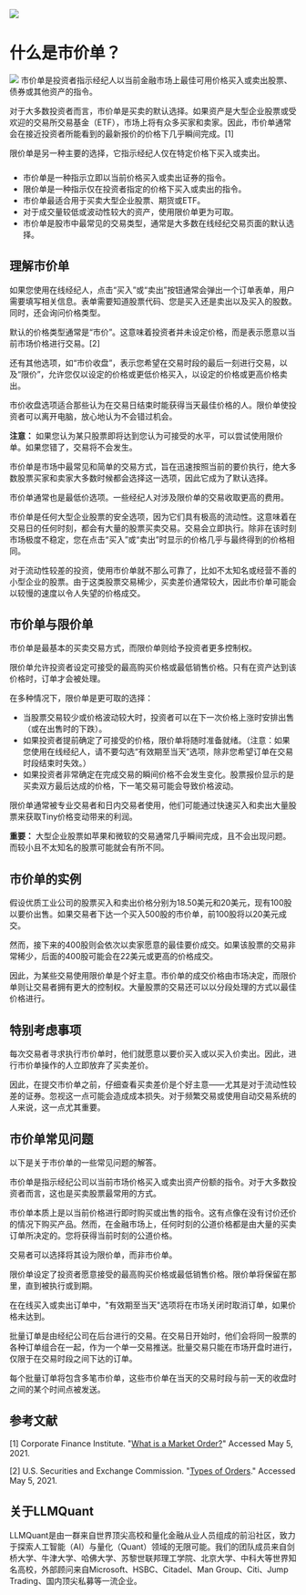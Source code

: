 ![](https://fastly.jsdelivr.net/gh/bucketio/img11@main/2024/10/21/1729466068183-23134fce-3131-4262-b18c-f378d71af4f6.gif)
# 什么是市价单？
![](https://fastly.jsdelivr.net/gh/bucketio/img9@main/2024/10/20/1729465031968-b3c8959e-1d37-4b8a-91b1-b0b0dfe25143.png)
市价单是投资者指示经纪人以当前金融市场上最佳可用价格买入或卖出股票、债券或其他资产的指令。

对于大多数投资者而言，市价单是买卖的默认选择。如果资产是大型企业股票或受欢迎的交易所交易基金（ETF），市场上将有众多买家和卖家。因此，市价单通常会在接近投资者所能看到的最新报价的价格下几乎瞬间完成。[1]

限价单是另一种主要的选择，它指示经纪人仅在特定价格下买入或卖出。

###

- 市价单是一种指示立即以当前价格买入或卖出证券的指令。
- 限价单是一种指示仅在投资者指定的价格下买入或卖出的指令。
- 市价单最适合用于买卖大型企业股票、期货或ETF。
- 对于成交量较低或波动性较大的资产，使用限价单更为可取。
- 市价单是股市中最常见的交易类型，通常是大多数在线经纪交易页面的默认选择。

## 理解市价单

如果您使用在线经纪人，点击“买入”或“卖出”按钮通常会弹出一个订单表单，用户需要填写相关信息。表单需要知道股票代码、您是买入还是卖出以及买入的股数。同时，还会询问价格类型。

默认的价格类型通常是“市价”。这意味着投资者并未设定价格，而是表示愿意以当前市场价格进行交易。[2]

还有其他选项，如“市价收盘”，表示您希望在交易时段的最后一刻进行交易，以及“限价”，允许您仅以设定的价格或更低价格买入，以设定的价格或更高价格卖出。

市价收盘选项适合那些认为在交易日结束时能获得当天最佳价格的人。限价单使投资者可以离开电脑，放心地认为不会错过机会。

**注意：** 如果您认为某只股票即将达到您认为可接受的水平，可以尝试使用限价单。如果您错了，交易将不会发生。

市价单是市场中最常见和简单的交易方式，旨在迅速按照当前的要价执行，绝大多数股票买家和卖家大多数时候都会选择这一选项，因此它成为了默认选择。

市价单通常也是最低价选项。一些经纪人对涉及限价单的交易收取更高的费用。

市价单是任何大型企业股票的安全选项，因为它们具有极高的流动性。这意味着在交易日的任何时刻，都会有大量的股票买卖交易。交易会立即执行。除非在该时刻市场极度不稳定，您在点击“买入”或“卖出”时显示的价格几乎与最终得到的价格相同。

对于流动性较差的投资，使用市价单就不那么可靠了，比如不太知名或经营不善的小型企业的股票。由于这类股票交易稀少，买卖差价通常较大，因此市价单可能会以较慢的速度以令人失望的价格成交。

## 市价单与限价单

市价单是最基本的买卖交易方式，而限价单则给予投资者更多控制权。

限价单允许投资者设定可接受的最高购买价格或最低销售价格。只有在资产达到该价格时，订单才会被处理。

在多种情况下，限价单是更可取的选择：

- 当股票交易较少或价格波动较大时，投资者可以在下一次价格上涨时安排出售（或在出售时的下跌）。
- 如果投资者提前确定了可接受的价格，限价单将随时准备就绪。（注意：如果您使用在线经纪人，请不要勾选“有效期至当天”选项，除非您希望订单在交易时段结束时失效。）
- 如果投资者非常确定在完成交易的瞬间价格不会发生变化。股票报价显示的是买卖双方最后达成的价格，下一笔交易可能会导致价格波动。

限价单通常被专业交易者和日内交易者使用，他们可能通过快速买入和卖出大量股票来获取Tiny价格变动带来的利润。

**重要：** 大型企业股票如苹果和微软的交易通常几乎瞬间完成，且不会出现问题。而较小且不太知名的股票可能就会有所不同。

## 市价单的实例

假设优质工业公司的股票买入和卖出价格分别为18.50美元和20美元，现有100股以要价出售。如果交易者下达一个买入500股的市价单，前100股将以20美元成交。

然而，接下来的400股则会依次以卖家愿意的最佳要价成交。如果该股票的交易非常稀少，后面的400股可能会在22美元或更高的价格成交。

因此，为某些交易使用限价单是个好主意。市价单的成交价格由市场决定，而限价单则让交易者拥有更大的控制权。大量股票的交易还可以以分段处理的方式以最佳价格进行。

## 特别考虑事项

每次交易者寻求执行市价单时，他们就愿意以要价买入或以买入价卖出。因此，进行市价单操作的人立即放弃了买卖差价。

因此，在提交市价单之前，仔细查看买卖差价是个好主意——尤其是对于流动性较差的证券。忽视这一点可能会造成成本损失。对于频繁交易或使用自动交易系统的人来说，这一点尤其重要。

## 市价单常见问题

以下是关于市价单的一些常见问题的解答。

市价单是指示经纪公司以当前市场价格买入或卖出资产份额的指令。对于大多数投资者而言，这也是买卖股票最常用的方式。

市价单本质上是以当前价格进行即时购买或出售的指令。这有点像在没有讨价还价的情况下购买产品。然而，在金融市场上，任何时刻的公道价格都是由大量的买卖订单所决定的。您将获得当前时刻的公道价格。

交易者可以选择将其设为限价单，而非市价单。

限价单设定了投资者愿意接受的最高购买价格或最低销售价格。限价单将保留在那里，直到被执行或到期。

在在线买入或卖出订单中，"有效期至当天"选项将在市场关闭时取消订单，如果价格未达到。

批量订单是由经纪公司在后台进行的交易。在交易日开始时，他们会将同一股票的各种订单组合在一起，作为一个单一交易推送。批量交易只能在市场开盘时进行，仅限于在交易时段之间下达的订单。

每个批量订单将包含多笔市价单，这些市价单在当天的交易时段与前一天的收盘时之间的某个时间点被发送。

## 参考文献

[1] Corporate Finance Institute. "[What is a Market Order?](https://corporatefinanceinstitute.com/resources/knowledge/trading-investing/market-order/)" Accessed May 5, 2021.

[2] U.S. Securities and Exchange Commission. "[Types of Orders](https://www.investor.gov/introduction-investing/investing-basics/how-stock-markets-work/types-orders)." Accessed May 5, 2021.

## 关于LLMQuant
LLMQuant是由一群来自世界顶尖高校和量化金融从业人员组成的前沿社区，致力于探索人工智能（AI）与量化（Quant）领域的无限可能。我们的团队成员来自剑桥大学、牛津大学、哈佛大学、苏黎世联邦理工学院、北京大学、中科大等世界知名高校，外部顾问来自Microsoft、HSBC、Citadel、Man Group、Citi、Jump Trading、国内顶尖私募等一流企业。